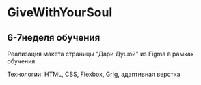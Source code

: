 # GiveWithYourSoul 
## 6-7неделя обучения
Реализация макета страницы "Дари Душой" из Figma в рамках обучения

Технологии: HTML, CSS, Flexbox, Grig, адаптивная верстка
